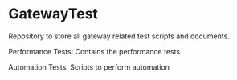 # GatewayTest
Repository to store all gateway related test scripts and documents.


Performance Tests:
     Contains the performance tests

Automation Tests:
    Scripts to perform automation
